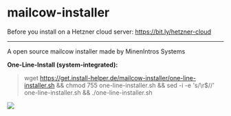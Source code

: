 # mailcow-installer
Before you install on a Hetzner cloud server: https://bit.ly/hetzner-cloud
<hr >
A open source mailcow installer made by MinenIntros Systems

**One-Line-Install (system-integrated):**
> wget https://get.install-helper.de/mailcow-installer/one-line-installer.sh && chmod 755 one-line-installer.sh && sed -i -e 's/\r$//' one-line-installer.sh && ./one-line-installer.sh

![](https://minenintros-storage.de/images/github/mailcow-installer/minenintro_x_mailcow.png)
